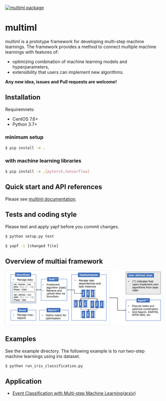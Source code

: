 [![multiml package](https://github.com/UTokyo-ICEPP/multiml/actions/workflows/multiml.yaml/badge.svg)](https://github.com/UTokyo-ICEPP/multiml/actions/workflows/multiml.yaml)

# multiml
multiml is a prototype framework for developing multi-step machine learnings. The framework provides a method to connect multiple machine learnings with features of:
  * optimizing combination of machine learning models and hyperparameters,
  * extensibility that users can implement new algorithms.

**Any new idea, issues and Pull requests are welcome!**

## Installation
Requiremnets:
  * CentOS 7.6+
  * Python 3.7+
 
### minimum setup
```bash
$ pip install -e .
```

### with machine learning libraries
```bash
$ pip install -e .[pytorch,tensorflow]
```

## Quick start and API references
Please see [multiml documentation](https://utokyo-icepp.github.io/multiml-doc/index.html).

## Tests and coding style
Please test and apply yapf before you commit changes.
```bash
$ python setup.py test
```
```bash
$ yapf -i [changed file]
```

## Overview of multiai framework
![Overview of Multi-ai](sphinx/classes.png)

## Examples
See the example directory. The following example is to run two-step machine learnings using iris dataset.

```bash
$ python run_iris_classification.py
```

## Application
  * [Event Classification with Multi-step Machine Learning](https://www.epj-conferences.org/articles/epjconf/abs/2021/05/epjconf_chep2021_03036/epjconf_chep2021_03036.html)([arxiv](https://arxiv.org/abs/2106.02301))
